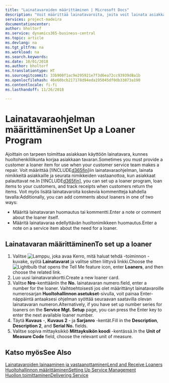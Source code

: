```yaml
---
title: "Lainatavaroiden määrittäminen | Microsoft Docs"
description: "Voit määrittää lainatavaroita, joita voit lainata asiakkaille huollossa olevien huoltonimikkeiden tilalle."
services: project-madeira
documentationcenter: 
author: bholtorf
ms.service: dynamics365-business-central
ms.topic: article
ms.devlang: na
ms.tgt_pltfrm: na
ms.workload: na
ms.search.keywords: 
ms.date: 10/01/2018
ms.author: bholtorf
ms.translationtype: HT
ms.sourcegitcommit: 33b900f1ac9e295921e7f3d6ea72cc93939d8a1b
ms.openlocfilehash: 46e60bcb217178d94eda195045df0db33873a190
ms.contentlocale: fi-fi
ms.lasthandoff: 11/26/2018

---
```

# <a name="set-up-a-loaner-program"></a><span data-ttu-id="4980f-103">Lainatavaraohjelman määrittäminen</span><span class="sxs-lookup"><span data-stu-id="4980f-103">Set Up a Loaner Program</span></span>
<span data-ttu-id="4980f-104">Ajoittain on tarpeen toimittaa asiakkaan käyttöön lainatavara, kunnes huoltohenkilökunta korjaa asiakkaan tavaran.</span><span class="sxs-lookup"><span data-stu-id="4980f-104">Sometimes you must provide a customer a loaner item for use when your customer service team makes a repair.</span></span> <span data-ttu-id="4980f-105">Voit määrittää [!INCLUDE[d365fin](includes/d365fin_md.md)]iin lainatavaraohjelman, lainata nimikkeitä asiakkaille ja seurata nimikkeiden vastaanottoa, kun asiakkaat palauttavat ne.</span><span class="sxs-lookup"><span data-stu-id="4980f-105">In [!INCLUDE[d365fin](includes/d365fin_md.md)], you can set up a loaner program, loan items to your customers, and track receipts when customers return the items.</span></span> <span data-ttu-id="4980f-106">Voit myös lisätä lainatavaroita koskevia kommentteja kahdella tavalla:</span><span class="sxs-lookup"><span data-stu-id="4980f-106">Additionally, you can add comments about loaners in one of two ways:</span></span>  
  
* <span data-ttu-id="4980f-107">Määritä lainatavaran huomautus tai kommentti.</span><span class="sxs-lookup"><span data-stu-id="4980f-107">Enter a note or comment about the loaner itself.</span></span>  
* <span data-ttu-id="4980f-108">Määritä lainatavaraa edellyttävän huoltonimikkeen huomautus.</span><span class="sxs-lookup"><span data-stu-id="4980f-108">Enter a note on a service item about the need for a loaner.</span></span>  

## <a name="to-set-up-a-loaner"></a><span data-ttu-id="4980f-109">Lainatavaran määrittäminen</span><span class="sxs-lookup"><span data-stu-id="4980f-109">To set up a loaner</span></span>  
1. <span data-ttu-id="4980f-110">Valitse ![Lamppu, joka avaa Kerro, mitä haluat tehdä -toiminnon](media/ui-search/search_small.png "Kerro, mitä haluat tehdä") -kuvake, syötä **Lainatavarat** ja valitse sitten liittyvä linkki.</span><span class="sxs-lookup"><span data-stu-id="4980f-110">Choose the ![Lightbulb that opens the Tell Me feature](media/ui-search/search_small.png "Tell me what you want to do") icon, enter **Loaners**, and then choose the related link.</span></span>  
2. <span data-ttu-id="4980f-111">Luo uusi lainatavarakortti.</span><span class="sxs-lookup"><span data-stu-id="4980f-111">Create a new loaner card.</span></span> 
3. <span data-ttu-id="4980f-112">Valitse **Nro**-kenttään</span><span class="sxs-lookup"><span data-stu-id="4980f-112">In the **No.**</span></span> <span data-ttu-id="4980f-113">lainatavaran numero.</span><span class="sxs-lookup"><span data-stu-id="4980f-113">field, enter a number for the loaner.</span></span> <span data-ttu-id="4980f-114">Vaihtoehtoisesti jos olet määrittänyt lainatavaroille numerosarjan **Huoltohallinnon asetukset**-sivulla, voit painaa Enter-näppäintä antaaksesi ohjelman syöttää seuraavan saatavilla olevan lainatavaran numeron.</span><span class="sxs-lookup"><span data-stu-id="4980f-114">Alternatively, if you have set up number series for loaners on the **Service Mgt. Setup** page, you can press the Enter key to enter the next available loaner number.</span></span>  
4. <span data-ttu-id="4980f-115">Täytä **Kuvaus** -, **Kuvaus 2** - ja **Sarjanro** -kentät.</span><span class="sxs-lookup"><span data-stu-id="4980f-115">Fill in the **Description**, **Description 2**, and **Serial No.** fields.</span></span>  
5. <span data-ttu-id="4980f-116">Valitse sopiva mittayksikkö **Mittayksikön koodi** -kentässä.</span><span class="sxs-lookup"><span data-stu-id="4980f-116">In the **Unit of Measure Code** field, choose the relevant unit of measure.</span></span>  
  
## <a name="see-also"></a><span data-ttu-id="4980f-117">Katso myös</span><span class="sxs-lookup"><span data-stu-id="4980f-117">See Also</span></span>
[<span data-ttu-id="4980f-118">Lainatavaroiden lainaaminen ja vastaanottaminen</span><span class="sxs-lookup"><span data-stu-id="4980f-118">Lend and Receive Loaners</span></span>](service-how-to-lend-receive-loaners.md)  
[<span data-ttu-id="4980f-119">Huoltohallinnon määrittäminen</span><span class="sxs-lookup"><span data-stu-id="4980f-119">Setting Up Service Management</span></span>](service-setup-service.md)  
[<span data-ttu-id="4980f-120">Huollon toimittaminen</span><span class="sxs-lookup"><span data-stu-id="4980f-120">Delivering Service</span></span>](service-deliver-service.md)  


